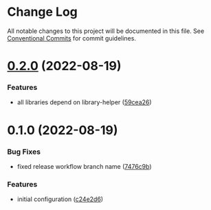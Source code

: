 # Change Log

All notable changes to this project will be documented in this file.
See [Conventional Commits](https://conventionalcommits.org) for commit guidelines.

# [0.2.0](https://github.com/mhal007/monorepo-lerna/compare/@mhal007/monorepo-lerna-library-2@0.1.0...@mhal007/monorepo-lerna-library-2@0.2.0) (2022-08-19)


### Features

* all libraries depend on library-helper ([59cea26](https://github.com/mhal007/monorepo-lerna/commit/59cea261e889b8ebc22022fdebb00815f433d1ed))





# 0.1.0 (2022-08-19)


### Bug Fixes

* fixed release workflow branch name ([7476c9b](https://github.com/mhal007/monorepo-lerna/commit/7476c9b74a23d97712c0fef4da200c3c5e8cdc52))


### Features

* initial configuration ([c24e2d6](https://github.com/mhal007/monorepo-lerna/commit/c24e2d6a71311d11d6cef8cd5584812e73b72761))
